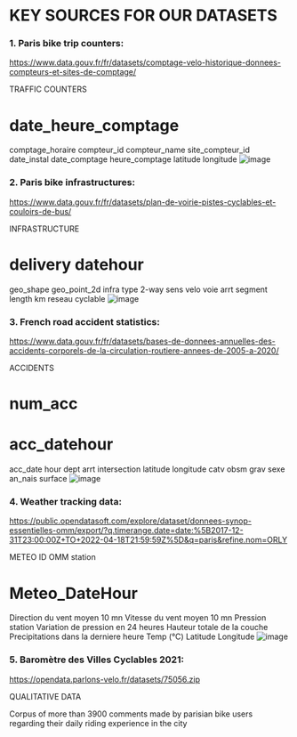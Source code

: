 # KEY SOURCES FOR OUR DATASETS


### 1. Paris bike trip counters:
https://www.data.gouv.fr/fr/datasets/comptage-velo-historique-donnees-compteurs-et-sites-de-comptage/

TRAFFIC COUNTERS
# date_heure_comptage
comptage_horaire
compteur_id
compteur_name
site_compteur_id
date_instal
date_comptage
heure_comptage
latitude
longitude
![image](https://user-images.githubusercontent.com/63969379/163989329-ce83c34d-1577-435d-97af-c5fa29e88922.png)


### 2. Paris bike infrastructures:
https://www.data.gouv.fr/fr/datasets/plan-de-voirie-pistes-cyclables-et-couloirs-de-bus/

INFRASTRUCTURE
# delivery datehour
geo_shape
geo_point_2d
infra type
2-way
sens velo
voie
arrt
segment length km
reseau cyclable
![image](https://user-images.githubusercontent.com/63969379/163989401-a1d77d20-9879-4fa3-a2e1-a87395232a63.png)


### 3. French road accident statistics:
https://www.data.gouv.fr/fr/datasets/bases-de-donnees-annuelles-des-accidents-corporels-de-la-circulation-routiere-annees-de-2005-a-2020/

ACCIDENTS
# num_acc 
# acc_datehour
acc_date
hour
dept
arrt
intersection
latitude
longitude
catv
obsm
grav
sexe
an_nais
surface
![image](https://user-images.githubusercontent.com/63969379/163989521-ff1d6760-4547-46c3-81c9-f3a7a1c01861.png)



### 4. Weather tracking data: 
https://public.opendatasoft.com/explore/dataset/donnees-synop-essentielles-omm/export/?q.timerange.date=date:%5B2017-12-31T23:00:00Z+TO+2022-04-18T21:59:59Z%5D&q=paris&refine.nom=ORLY

METEO
ID OMM station
# Meteo_DateHour
Direction du vent moyen 10 mn
Vitesse du vent moyen 10 mn
Pression station
Variation de pression en 24 heures
Hauteur totale de la couche
Precipitations dans la derniere heure
Temp (°C)
Latitude
Longitude
![image](https://user-images.githubusercontent.com/63969379/163989581-1fa4b39f-ac6e-44a4-b13e-5b4e2635c639.png)


### 5. Baromètre des Villes Cyclables 2021:
https://opendata.parlons-velo.fr/datasets/75056.zip

QUALITATIVE DATA

Corpus of more than 3900 comments made by parisian bike users regarding their daily riding experience in the city 








